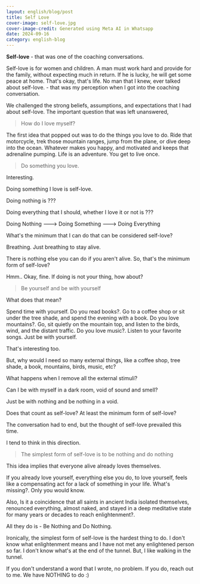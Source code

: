```yaml
---
layout: english/blog/post
title: Self Love
cover-image: self-love.jpg
cover-image-credit: Generated using Meta AI in Whatsapp
date: 2024-09-16
category: english-blog
---
```


**Self-love** - that was one of the coaching conversations.

Self-love is for women and children. A man must work hard and provide for the family, without expecting much in return. If he is lucky, he will get some peace at home. That's okay, that's life. No man that I knew, ever talked about self-love. - that was my perception when I got into the coaching conversation.

We challenged the strong beliefs, assumptions, and expectations that I had about self-love. The important question that was left unanswered,

> How do I love myself?

The first idea that popped out was to do the things you love to do. Ride that motorcycle, trek those mountain ranges, jump from the plane, or dive deep into the ocean. Whatever makes you happy, and motivated and keeps that adrenaline pumping. Life is an adventure. You get to live once.

> Do something you love.

Interesting.

Doing something I love is self-love.

Doing nothing is ???

Doing everything that I should, whether I love it or not is ???

Doing Nothing ---> Doing Something ---> Doing Everything

What's the minimum that I can do that can be considered self-love?

Breathing. Just breathing to stay alive.

There is nothing else you can do if you aren't alive. So, that's the minimum form of self-love?

Hmm.. Okay, fine. If doing is not your thing, how about?

> Be yourself and be with yourself

What does that mean?

Spend time with yourself. Do you read books?. Go to a coffee shop or sit under the tree shade, and spend the evening with a book. Do you love mountains?. Go, sit quietly on the mountain top, and listen to the birds, wind, and the distant traffic. Do you love music?. Listen to your favorite songs. Just be with yourself.

That's interesting too.

But, why would I need so many external things, like a coffee shop, tree shade, a book, mountains, birds, music, etc?

What happens when I remove all the external stimuli?

Can I be with myself in a dark room, void of sound and smell?

Just be with nothing and be nothing in a void.

Does that count as self-love? At least the minimum form of self-love?

The conversation had to end, but the thought of self-love prevailed this time.

I tend to think in this direction.

> The simplest form of self-love is to be nothing and do nothing

This idea implies that everyone alive already loves themselves.

If you already love yourself, everything else you do, to love yourself, feels like a compensating act for a lack of something in your life. What's missing?. Only you would know.

Also, Is it a coincidence that all saints in ancient India isolated themselves, renounced everything, almost naked, and stayed in a deep meditative state for many years or decades to reach enlightenment?.

All they do is - Be Nothing and Do Nothing.

Ironically, the simplest form of self-love is the hardest thing to do. I don't know what enlightenment means and I have not met any enlightened person so far. I don't know what's at the end of the tunnel. But, I like walking in the tunnel.

If you don't understand a word that I wrote, no problem. If you do, reach out to me. We have NOTHING to do :)
